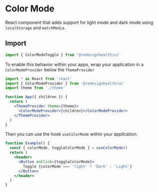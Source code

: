 # Color Mode

React component that adds support for light mode and dark mode using
`localStorage` and `matchMedia`.

## Import

```js
import { ColorModeToggle } from '@redesignhealth/ui'
```

To enable this behavior within your apps, wrap your application in a
`ColorModeProvider` below the `ThemeProvider`

```jsx
import * as React from 'react'
import { ColorModeProvider } from '@redesignhealth/ui'
import theme from './theme'

function App({ children }) {
  return (
    <ThemeProvider theme={theme}>
      <ColorModeProvider>{children}</ColorModeProvider>
    </ThemeProvider>
  )
}
```

Then you can use the hook `useColorMode` within your application.

```jsx
function Example() {
  const { colorMode, toggleColorMode } = useColorMode()
  return (
    <header>
      <Button onClick={toggleColorMode}>
        Toggle {colorMode === 'light' ? 'Dark' : 'Light'}
      </Button>
    </header>
  )
}
```
